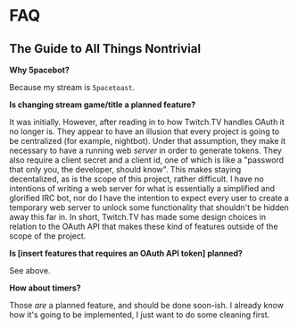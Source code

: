 FAQ
===

The Guide to All Things Nontrivial
---------------------------------

**Why 5pacebot?**

Because my stream is `5pacetoast`.

**Is changing stream game/title a planned feature?**

It was initially. However, after reading in to how Twitch.TV handles OAuth it no longer is. They appear to have an illusion that every project is going to be centralized (for example, nightbot). Under that assumption, they make it necessary to have a running web _server_ in order to generate tokens. They also require a client secret and a client id, one of which is like a "password that only you, the developer, should know". This makes staying decentalized, as is the scope of this project, rather difficult. I have no intentions of writing a web server for what is essentially a simplified and glorified IRC bot, nor do I have the intention to expect every user to create a temporary web server to unlock some functionality that shouldn't be hidden away this far in. In short, Twitch.TV has made some design choices in relation to the OAuth API that makes these kind of features outside of the scope of the project.

**Is [insert features that requires an OAuth API token] planned?**

See above.

**How about timers?**

Those _are_ a planned feature, and should be done soon-ish. I already know how it's going to be implemented, I just want to do some cleaning first.
